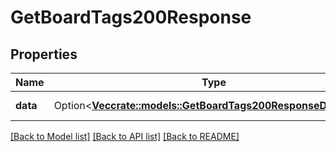 # GetBoardTags200Response

## Properties

Name | Type | Description | Notes
------------ | ------------- | ------------- | -------------
**data** | Option<[**Vec<crate::models::GetBoardTags200ResponseDataInner>**](getBoardTags_200_response_data_inner.md)> | A list of tags. | [optional]

[[Back to Model list]](../README.md#documentation-for-models) [[Back to API list]](../README.md#documentation-for-api-endpoints) [[Back to README]](../README.md)


